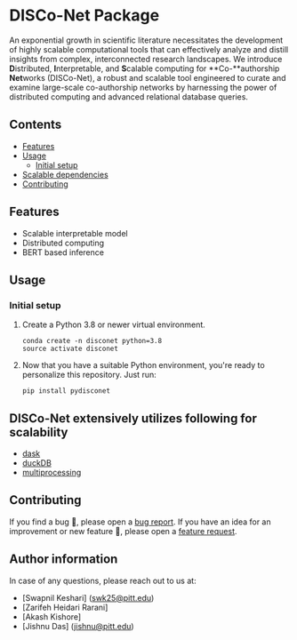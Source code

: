# DISCo-Net Package

An exponential growth in scientific literature necessitates the development of highly scalable computational tools that can effectively analyze and distill insights from complex, interconnected research landscapes. We introduce **D**istributed, **I**nterpretable, and **S**calable computing for **Co-**authorship **Net**works (DISCo-Net), a robust and scalable tool engineered to curate and examine large-scale co-authorship networks by harnessing the power of distributed computing and advanced relational database queries.

## Contents

- [Features](#features)
- [Usage](#usage)
  - [Initial setup](#initial-setup)
- [Scalable dependencies](#DISCo-Net-extensively-utilizes-following-for-scalability)
- [Contributing](#contributing)

## Features

- Scalable interpretable model
- Distributed computing
- BERT based inference

## Usage

### Initial setup

1. Create a Python 3.8 or newer virtual environment.

    ```
    conda create -n disconet python=3.8
    source activate disconet
    ```

2. Now that you have a suitable Python environment, you're ready to personalize this repository. Just run:

    ```
    pip install pydisconet
    ```

## DISCo-Net extensively utilizes following for scalability

- [dask](https://www.dask.org/)
- [duckDB](https://duckdb.org/)
- [multiprocessing](https://docs.python.org/3/library/multiprocessing.html)

## Contributing

If you find a bug :bug:, please open a [bug report](https://github.com/swapnilkeshari/disconet/issues/new?assignees=&labels=bug&template=bug_report.md&title=).
If you have an idea for an improvement or new feature :rocket:, please open a [feature request](https://github.com/swapnilkeshari/disconet/issues/new?assignees=&labels=Feature+request&template=feature_request.md&title=). 

## Author information

In case of any questions, please reach out to us at:
- [Swapnil Keshari] (swk25@pitt.edu)
- [Zarifeh Heidari Rarani]
- [Akash Kishore]
- [Jishnu Das] (jishnu@pitt.edu)
